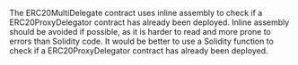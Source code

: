 The ERC20MultiDelegate contract uses inline assembly to check if a ERC20ProxyDelegator contract has already been deployed. Inline assembly should be avoided if possible, as it is harder to read and more prone to errors than Solidity code. It would be better to use a Solidity function to check if a ERC20ProxyDelegator contract has already been deployed.